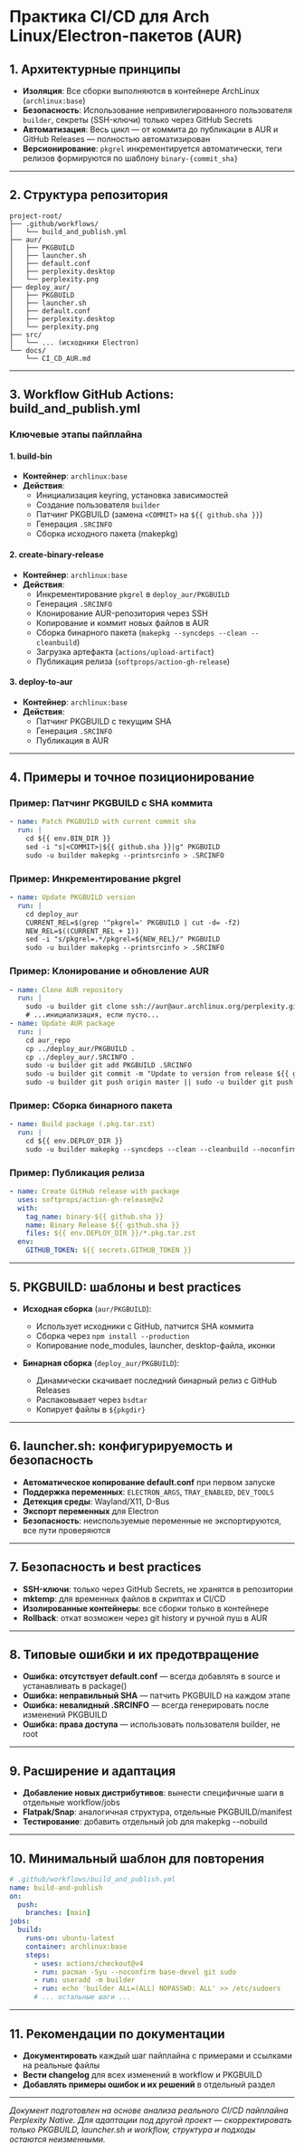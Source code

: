 # Практика CI/CD для Arch Linux/Electron-пакетов (AUR)

## 1. Архитектурные принципы
- **Изоляция**: Все сборки выполняются в контейнере ArchLinux (`archlinux:base`)
- **Безопасность**: Использование непривилегированного пользователя `builder`, секреты (SSH-ключи) только через GitHub Secrets
- **Автоматизация**: Весь цикл — от коммита до публикации в AUR и GitHub Releases — полностью автоматизирован
- **Версионирование**: `pkgrel` инкрементируется автоматически, теги релизов формируются по шаблону `binary-{commit_sha}`

---

## 2. Структура репозитория
```
project-root/
├── .github/workflows/
│   └── build_and_publish.yml
├── aur/
│   ├── PKGBUILD
│   ├── launcher.sh
│   ├── default.conf
│   ├── perplexity.desktop
│   └── perplexity.png
├── deploy_aur/
│   ├── PKGBUILD
│   ├── launcher.sh
│   ├── default.conf
│   ├── perplexity.desktop
│   └── perplexity.png
├── src/
│   └── ... (исходники Electron)
└── docs/
    └── CI_CD_AUR.md
```

---

## 3. Workflow GitHub Actions: build_and_publish.yml

### Ключевые этапы пайплайна

#### 1. build-bin
- **Контейнер**: `archlinux:base`
- **Действия**:
  - Инициализация keyring, установка зависимостей
  - Создание пользователя `builder`
  - Патчинг PKGBUILD (замена `<COMMIT>` на `${{ github.sha }}`)
  - Генерация `.SRCINFO`
  - Сборка исходного пакета (makepkg)

#### 2. create-binary-release
- **Контейнер**: `archlinux:base`
- **Действия**:
  - Инкрементирование `pkgrel` в `deploy_aur/PKGBUILD`
  - Генерация `.SRCINFO`
  - Клонирование AUR-репозитория через SSH
  - Копирование и коммит новых файлов в AUR
  - Сборка бинарного пакета (`makepkg --syncdeps --clean --cleanbuild`)
  - Загрузка артефакта (`actions/upload-artifact`)
  - Публикация релиза (`softprops/action-gh-release`)

#### 3. deploy-to-aur
- **Контейнер**: `archlinux:base`
- **Действия**:
  - Патчинг PKGBUILD с текущим SHA
  - Генерация `.SRCINFO`
  - Публикация в AUR

---

## 4. Примеры и точное позиционирование

### Пример: Патчинг PKGBUILD с SHA коммита
```yaml
- name: Patch PKGBUILD with current commit sha
  run: |
    cd ${{ env.BIN_DIR }}
    sed -i "s|<COMMIT>|${{ github.sha }}|g" PKGBUILD
    sudo -u builder makepkg --printsrcinfo > .SRCINFO
```

### Пример: Инкрементирование pkgrel
```yaml
- name: Update PKGBUILD version
  run: |
    cd deploy_aur
    CURRENT_REL=$(grep '^pkgrel=' PKGBUILD | cut -d= -f2)
    NEW_REL=$((CURRENT_REL + 1))
    sed -i "s/pkgrel=.*/pkgrel=${NEW_REL}/" PKGBUILD
    sudo -u builder makepkg --printsrcinfo > .SRCINFO
```

### Пример: Клонирование и обновление AUR
```yaml
- name: Clone AUR repository
  run: |
    sudo -u builder git clone ssh://aur@aur.archlinux.org/perplexity.git aur_repo || true
    # ...инициализация, если пусто...
- name: Update AUR package
  run: |
    cd aur_repo
    cp ../deploy_aur/PKGBUILD .
    cp ../deploy_aur/.SRCINFO .
    sudo -u builder git add PKGBUILD .SRCINFO
    sudo -u builder git commit -m "Update to version from release ${{ github.sha }}" || true
    sudo -u builder git push origin master || sudo -u builder git push origin main
```

### Пример: Сборка бинарного пакета
```yaml
- name: Build package (.pkg.tar.zst)
  run: |
    cd ${{ env.DEPLOY_DIR }}
    sudo -u builder makepkg --syncdeps --clean --cleanbuild --noconfirm --force
```

### Пример: Публикация релиза
```yaml
- name: Create GitHub release with package
  uses: softprops/action-gh-release@v2
  with:
    tag_name: binary-${{ github.sha }}
    name: Binary Release ${{ github.sha }}
    files: ${{ env.DEPLOY_DIR }}/*.pkg.tar.zst
  env:
    GITHUB_TOKEN: ${{ secrets.GITHUB_TOKEN }}
```

---

## 5. PKGBUILD: шаблоны и best practices

- **Исходная сборка** (`aur/PKGBUILD`): 
  - Использует исходники с GitHub, патчится SHA коммита
  - Сборка через `npm install --production`
  - Копирование node_modules, launcher, desktop-файла, иконки

- **Бинарная сборка** (`deploy_aur/PKGBUILD`):
  - Динамически скачивает последний бинарный релиз с GitHub Releases
  - Распаковывает через `bsdtar`
  - Копирует файлы в `${pkgdir}`

---

## 6. launcher.sh: конфигурируемость и безопасность

- **Автоматическое копирование default.conf** при первом запуске
- **Поддержка переменных**: `ELECTRON_ARGS`, `TRAY_ENABLED`, `DEV_TOOLS`
- **Детекция среды**: Wayland/X11, D-Bus
- **Экспорт переменных** для Electron
- **Безопасность**: неиспользуемые переменные не экспортируются, все пути проверяются

---

## 7. Безопасность и best practices

- **SSH-ключи**: только через GitHub Secrets, не хранятся в репозитории
- **mktemp**: для временных файлов в скриптах и CI/CD
- **Изолированные контейнеры**: все сборки только в контейнере
- **Rollback**: откат возможен через git history и ручной пуш в AUR

---

## 8. Типовые ошибки и их предотвращение

- **Ошибка: отсутствует default.conf** — всегда добавлять в source и устанавливать в package()
- **Ошибка: неправильный SHA** — патчить PKGBUILD на каждом этапе
- **Ошибка: невалидный .SRCINFO** — всегда генерировать после изменений PKGBUILD
- **Ошибка: права доступа** — использовать пользователя builder, не root

---

## 9. Расширение и адаптация

- **Добавление новых дистрибутивов**: вынести специфичные шаги в отдельные workflow/jobs
- **Flatpak/Snap**: аналогичная структура, отдельные PKGBUILD/manifest
- **Тестирование**: добавить отдельный job для makepkg --nobuild

---

## 10. Минимальный шаблон для повторения

```yaml
# .github/workflows/build_and_publish.yml
name: build-and-publish
on:
  push:
    branches: [main]
jobs:
  build:
    runs-on: ubuntu-latest
    container: archlinux:base
    steps:
      - uses: actions/checkout@v4
      - run: pacman -Syu --noconfirm base-devel git sudo
      - run: useradd -m builder
      - run: echo 'builder ALL=(ALL) NOPASSWD: ALL' >> /etc/sudoers
      # ... остальные шаги ...
```

---

## 11. Рекомендации по документации

- **Документировать** каждый шаг пайплайна с примерами и ссылками на реальные файлы
- **Вести changelog** для всех изменений в workflow и PKGBUILD
- **Добавлять примеры ошибок и их решений** в отдельный раздел

---

*Документ подготовлен на основе анализа реального CI/CD пайплайна Perplexity Native. Для адаптации под другой проект — скорректировать только PKGBUILD, launcher.sh и workflow, структура и подходы остаются неизменными.* 